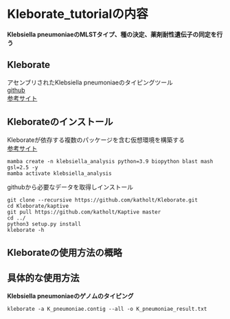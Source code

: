 # Kleborate_tutorialの内容
**Klebsiella pneumoniaeのMLSTタイプ、種の決定、薬剤耐性遺伝子の同定を行う**  

## Kleborate
アセンブリされたKlebsiella pneumoniaeのタイピングツール    
[github](https://github.com/katholt/Kleborate)  
[参考サイト](https://docs.google.com/document/d/19iz_bLGBj2yE3xAOTp_VIlJu0jMlzlAJlPzyfLMDYGo/edit)

## Kleborateのインストール
Kleborateが依存する複数のパッケージを含む仮想環境を構築する  
[参考サイト](https://docs.google.com/document/d/19iz_bLGBj2yE3xAOTp_VIlJu0jMlzlAJlPzyfLMDYGo/edit#heading=h.3ricigmky4x5)  
```
mamba create -n klebsiella_analysis python=3.9 biopython blast mash gsl=2.5 -y
mamba activate klebsiella_analysis
```
githubから必要なデータを取得しインストール
```
git clone --recursive https://github.com/katholt/Kleborate.git
cd Kleborate/kaptive
git pull https://github.com/katholt/Kaptive master
cd ../
python3 setup.py install
kleborate -h
```
## Kleborateの使用方法の概略

## 具体的な使用方法
**Klebsiella pneumoniaeのゲノムのタイピング**
```
kleborate -a K_pneumoniae.contig --all -o K_pneumoniae_result.txt
```
